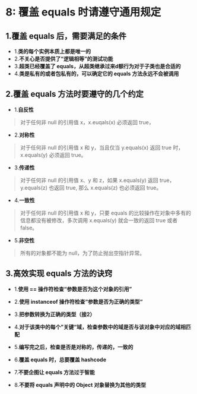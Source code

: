 # 8: 覆盖 equals 时请遵守通用规定

## 1.覆盖 equals 后，需要满足的条件

- 1.**类的每个实例本质上都是唯一的**
- 2.**不关心是否提供了“逻辑相等”的测试功能**
- 3.**超类已经覆盖了 equals，从超类继承过来d额行为对于子类也是合适的**
- 4.**类是私有的或者包私有的，可以确定它的 equals 方法永远不会被调用**

## 2.覆盖 equals 方法时要遵守的几个约定

- 1.**自反性**

 > 对于任何非 null 的引用值 x，x.euqals(x) 必须返回 true，
 
- 2.**对称性**

 > 对于任何非 null 的引用值 x 和 y，当且仅当 y.equals(x) 返回 true 时，x.equals(y) 必须返回 true。
 
- 3.**传递性**

 > 对于任何非 null 的引用值 x、y 和 z，如果 x.equals(y) 返回 true，y.equals(z) 也返回 true, 那么 x.equals(z) 也必须返回 true。
 
- 4.**一致性**

 > 对于任何非 null 的引用值 x 和 y，只要 equals 的比较操作在对象中多有的信息都没有被修改，多次调用 x.equals(y) 就会一致的返回 true 或者 false。
 
- 5.**非空性**

 > 所有的对象都不能为 null，为了防止抛出空指针异常。
 
## 3.高效实现 equals 方法的诀窍

- 1.**使用 == 操作符检查“参数是否为这个对象的引用”**

- 2.**使用 instanceof 操作符检查“参数是否为正确的类型“**

- 3.**把参数转换为正确的类型（接2）**

- 4.**对于该类中的每个”关键“域，检查参数中的域是否与该对象中对应的域相匹配**

- 5.**编写完之后，检查是否是对称的，传递的，一致的**

- 6.**覆盖 equals 时，总要覆盖 hashcode**

- 7.**不要企图让 equals 方法过于智能**

- 8.**不要将 equals 声明中的 Object 对象替换为其他的类型**

